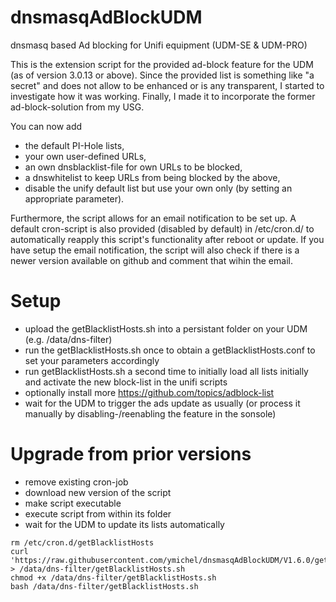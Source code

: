# dnsmasqAdBlockUDM
dnsmasq based Ad blocking for Unifi equipment (UDM-SE & UDM-PRO)

This is the extension script for the provided ad-block feature for the UDM (as of version 3.0.13 or above).
Since the provided list is something like "a secret" and does not allow to be enhanced or is any transparent, I started to investigate how it was working.
Finally, I made it to incorporate the former ad-block-solution from my USG.

You can now add 
- the default PI-Hole lists, 
- your own user-defined URLs, 
- an own dnsblacklist-file for own URLs to be blocked,
- a dnswhitelist to keep URLs from being blocked by the above,
- disable the unify default list but use your own only (by setting an appropriate parameter).

Furthermore, the script allows for an email notification to be set up.
A default cron-script is also provided (disabled by default) in /etc/cron.d/ to automatically reapply this script's functionality after reboot or update.
If you have setup the email notification, the script will also check if there is a newer version available on github and comment that wihin the email. 

# Setup
- upload the getBlacklistHosts.sh into a persistant folder on your UDM (e.g. /data/dns-filter)
- run the getBlacklistHosts.sh once to obtain a getBlacklistHosts.conf to set your parameters accordingly
- run getBlacklistHosts.sh a second time to initially load all lists initially and activate the new block-list in the unifi scripts
- optionally install more https://github.com/topics/adblock-list
- wait for the UDM to trigger the ads update as usually (or process it manually by disabling-/reenabling the feature in the sonsole)

# Upgrade from prior versions
- remove existing cron-job 
- download new version of the script 
- make script executable 
- execute script from within its folder 
- wait for the UDM to update its lists automatically

```
rm /etc/cron.d/getBlacklistHosts
curl 'https://raw.githubusercontent.com/ymichel/dnsmasqAdBlockUDM/V1.6.0/getBlacklistHosts.sh' > /data/dns-filter/getBlacklistHosts.sh
chmod +x /data/dns-filter/getBlacklistHosts.sh
bash /data/dns-filter/getBlacklistHosts.sh
```
